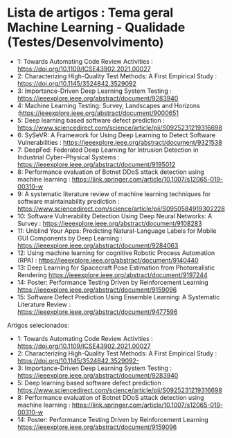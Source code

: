 # Lista de artigos : Tema geral Machine Learning - Qualidade (Testes/Desenvolvimento)

- 1: Towards Automating Code Review Activities : https://doi.org/10.1109/ICSE43902.2021.00027
- 2: Characterizing High-Quality Test Methods: A First Empirical Study : https://doi.org/10.1145/3524842.3529092
- 3: Importance-Driven Deep Learning System Testing : https://ieeexplore.ieee.org/abstract/document/9283940
- 4: Machine Learning Testing: Survey, Landscapes and Horizons :https://ieeexplore.ieee.org/abstract/document/9000651
- 5: Deep learning based software defect prediction : https://www.sciencedirect.com/science/article/pii/S0925231219316698
- 6: SySeVR: A Framework for Using Deep Learning to Detect Software Vulnerabilities : https://ieeexplore.ieee.org/abstract/document/9321538
- 7: DeepFed: Federated Deep Learning for Intrusion Detection in Industrial Cyber–Physical Systems : https://ieeexplore.ieee.org/abstract/document/9195012
- 8: Performance evaluation of Botnet DDoS attack detection using machine learning : https://link.springer.com/article/10.1007/s12065-019-00310-w
- 9: A systematic literature review of machine learning techniques for software maintainability prediction : https://www.sciencedirect.com/science/article/pii/S0950584919302228
- 10: Software Vulnerability Detection Using Deep Neural Networks: A Survey : https://ieeexplore.ieee.org/abstract/document/9108283
- 11: Unblind Your Apps: Predicting Natural-Language Labels for Mobile GUI Components by Deep Learning : https://ieeexplore.ieee.org/abstract/document/9284063
- 12: Using machine learning for cognitive Robotic Process Automation (RPA) : https://ieeexplore.ieee.org/abstract/document/9140440
- 13: Deep Learning for Spacecraft Pose Estimation from Photorealistic Rendering https://ieeexplore.ieee.org/abstract/document/9197244
- 14: Poster: Performance Testing Driven by Reinforcement Learning https://ieeexplore.ieee.org/abstract/document/9159096
- 15: Software Defect Prediction Using Ensemble Learning: A Systematic Literature Review : https://ieeexplore.ieee.org/abstract/document/9477596

Artigos selecionados:

- 1: Towards Automating Code Review Activities : https://doi.org/10.1109/ICSE43902.2021.00027
- 2: Characterizing High-Quality Test Methods: A First Empirical Study : https://doi.org/10.1145/3524842.3529092-
- 3: Importance-Driven Deep Learning System Testing : https://ieeexplore.ieee.org/abstract/document/9283940
- 5: Deep learning based software defect prediction : https://www.sciencedirect.com/science/article/pii/S0925231219316698
- 8: Performance evaluation of Botnet DDoS attack detection using machine learning : https://link.springer.com/article/10.1007/s12065-019-00310-w
- 14: Poster: Performance Testing Driven by Reinforcement Learning https://ieeexplore.ieee.org/abstract/document/9159096
